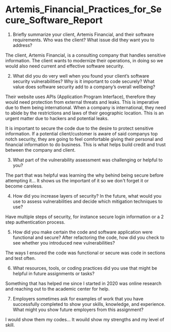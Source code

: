 # Artemis_Financial_Practices_for_Secure_Software_Report

1. Briefly summarize your client, Artemis Financial, and their software requirements. Who was the client? What issue did they want you to address?

The client, Artemis Financial, is a consulting company that handles sensitive information. The client wants to modernize their operations, in doing so we would also need current and effective software security.

2. What did you do very well when you found your client’s software security vulnerabilities? Why is it important to code securely? What value does software security add to a company’s overall wellbeing?

Their website uses APIs (Application Program Interface), therefore they would need protection from external threats and leaks. This is imperative due to them being international. When a company is international, they need to abide by the restrictions and laws of their geographic location. This is an urgent matter due to hackers and potential leaks. 

It is important to secure the code due to the desire to protect sensitive information. If a potential client/customer is aware of said companys top notch security, they are going to feel comfortable giving their personal and financial information to do business. This is what helps build credit and trust between the company and client. 


3. What part of the vulnerability assessment was challenging or helpful to you?

The part that was helpful was learning the why behind being secure before attempting it... It shows us the important of it so we don't forget it or become careless.


4. How did you increase layers of security? In the future, what would you use to assess vulnerabilities and decide which mitigation techniques to use?

Have multiple steps of security, for instance secure login information or a 2 step authentication process. 


5. How did you make certain the code and software application were functional and secure? After refactoring the code, how did you check to see whether you introduced new vulnerabilities?

The ways I ensured the code was functional or secure was code in sections and test often.

6. What resources, tools, or coding practices did you use that might be helpful in future assignments or tasks?

Something that has helped me since I started in 2020 was online research and reaching out to the academic center for help. 

7. Employers sometimes ask for examples of work that you have successfully completed to show your skills, knowledge, and experience. What might you show future employers from this assignment?

I would show them my codes... It wouild show my strengths and my level of skill.
